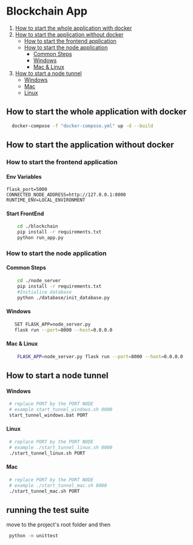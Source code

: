 # Blockchain App

1. [How to start the whole application with docker](#How-to-start-the-whole-application-with-docker)
2. [How to start the application without docker](#How-to-start-the-application-without-docker)
   - [How to start the frontend application](#How-to-start-the-frontend-application)
   - [How to start the node application](#How-to-start-the-node-application)
     - [Common Steps](#Common-Steps)
     - [Windows](#Windows)
     - [Mac & Linux](#mac--linux)
3. [How to start a node tunnel](#How-to-start-a-node-tunnel)
    - [Windows](#Windows-1)
    - [Mac](#Mac)
    - [Linux](#Linux)

## How to start the whole application with docker

```sh
  docker-compose -f "docker-compose.yml" up -d --build 
```

## How to start the application without docker

### How to start the frontend application

#### Env Variables

```dotenv
flask_port=5000
CONNECTED_NODE_ADDRESS=http://127.0.0.1:8000
RUNTIME_ENV=LOCAL_ENVIRONMENT
```

#### Start FrontEnd
``` sh
    cd ./blockchain
    pip install -r requirements.txt
    python run_app.py
```

### How to start the node application

#### Common Steps

``` sh
    cd ./node_server
    pip install -r requirements.txt
    #Initialice database
    python ./database/init_database.py
```

#### Windows

``` sh
   SET FLASK_APP=node_server.py
   flask run --port=8000 --host=0.0.0.0
```

#### Mac & Linux

``` sh
    FLASK_APP=node_server.py flask run --port=8000 --host=0.0.0.0
```

## How to start a node tunnel

#### Windows

``` sh
 # replace PORT by the PORT NODE 
 # example start_tunnel_windows.sh 8000
 start_tunnel_windows.bat PORT 
```

#### Linux

``` sh
 # replace PORT by the PORT NODE 
 # example ./start_tunnel_linux.sh 8000
 ./start_tunnel_linux.sh PORT
```

#### Mac

``` sh
 # replace PORT by the PORT NODE 
 # example ./start_tunnel_mac.sh 8000
 ./start_tunnel_mac.sh PORT
```

## running the test suite

move to the project's root folder and then

```sh
 python -m unittest
```
